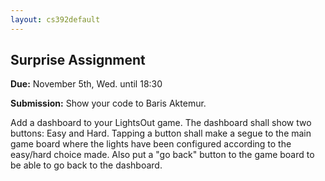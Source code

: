```yaml
---
layout: cs392default
---
```


## Surprise Assignment

**Due:** November 5th, Wed. until 18:30

**Submission:** Show your code to Baris Aktemur.

Add a dashboard to your LightsOut game. The dashboard shall show two buttons: Easy and Hard.
Tapping a button shall make a segue to the main game board where the lights
have been configured according to the easy/hard choice made.
Also put a "go back" button to the game board to be able to go back to
the dashboard.
